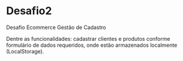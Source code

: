 # Desafio2
Desafio Ecommerce Gestão de Cadastro

Dentre as funcionalidades: cadastrar clientes e produtos conforme formulário de dados requeridos, onde estão armazenados localmente (LocalStorage).
